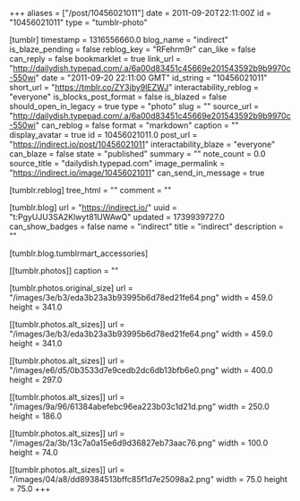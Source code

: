 +++
aliases = ["/post/10456021011"]
date = 2011-09-20T22:11:00Z
id = "10456021011"
type = "tumblr-photo"

[tumblr]
timestamp = 1316556660.0
blog_name = "indirect"
is_blaze_pending = false
reblog_key = "RFehrm9r"
can_like = false
can_reply = false
bookmarklet = true
link_url = "http://dailydish.typepad.com/.a/6a00d83451c45669e201543592b9b9970c-550wi"
date = "2011-09-20 22:11:00 GMT"
id_string = "10456021011"
short_url = "https://tmblr.co/ZY3jby9lEZWJ"
interactability_reblog = "everyone"
is_blocks_post_format = false
is_blazed = false
should_open_in_legacy = true
type = "photo"
slug = ""
source_url = "http://dailydish.typepad.com/.a/6a00d83451c45669e201543592b9b9970c-550wi"
can_reblog = false
format = "markdown"
caption = ""
display_avatar = true
id = 10456021011.0
post_url = "https://indirect.io/post/10456021011"
interactability_blaze = "everyone"
can_blaze = false
state = "published"
summary = ""
note_count = 0.0
source_title = "dailydish.typepad.com"
image_permalink = "https://indirect.io/image/10456021011"
can_send_in_message = true

[tumblr.reblog]
tree_html = ""
comment = ""

[tumblr.blog]
url = "https://indirect.io/"
uuid = "t:PgyUJU3SA2Klwyt81UWAwQ"
updated = 1739939727.0
can_show_badges = false
name = "indirect"
title = "indirect"
description = ""

[tumblr.blog.tumblrmart_accessories]

[[tumblr.photos]]
caption = ""

[tumblr.photos.original_size]
url = "/images/3e/b3/eda3b23a3b93995b6d78ed21fe64.png"
width = 459.0
height = 341.0

[[tumblr.photos.alt_sizes]]
url = "/images/3e/b3/eda3b23a3b93995b6d78ed21fe64.png"
width = 459.0
height = 341.0

[[tumblr.photos.alt_sizes]]
url = "/images/e6/d5/0b3533d7e9cedb2dc6db13bfb6e0.png"
width = 400.0
height = 297.0

[[tumblr.photos.alt_sizes]]
url = "/images/9a/96/61384abefebc96ea223b03c1d21d.png"
width = 250.0
height = 186.0

[[tumblr.photos.alt_sizes]]
url = "/images/2a/3b/13c7a0a15e6d9d36827eb73aac76.png"
width = 100.0
height = 74.0

[[tumblr.photos.alt_sizes]]
url = "/images/04/a8/dd89384513bffc85f1d7e25098a2.png"
width = 75.0
height = 75.0
+++
